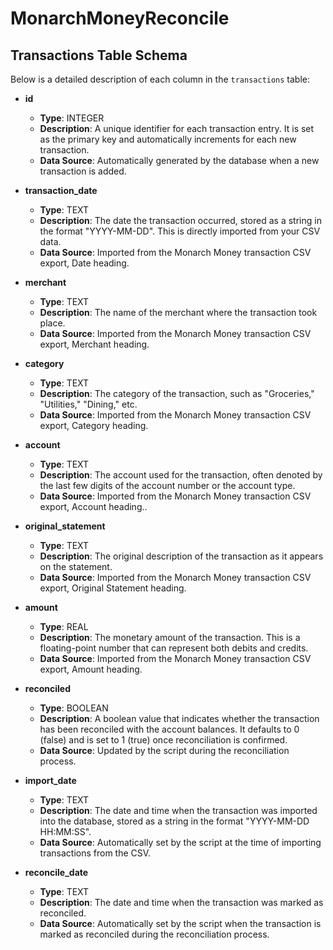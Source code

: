 # MonarchMoneyReconcile

## Transactions Table Schema

Below is a detailed description of each column in the `transactions` table:

- **id**
  - **Type**: INTEGER
  - **Description**: A unique identifier for each transaction entry. It is set as the primary key and automatically increments for each new transaction.
  - **Data Source**: Automatically generated by the database when a new transaction is added.

- **transaction_date**
  - **Type**: TEXT
  - **Description**: The date the transaction occurred, stored as a string in the format "YYYY-MM-DD". This is directly imported from your CSV data.
  - **Data Source**: Imported from the Monarch Money transaction CSV export, Date heading.

- **merchant**
  - **Type**: TEXT
  - **Description**: The name of the merchant where the transaction took place.
  - **Data Source**: Imported from the Monarch Money transaction CSV export, Merchant heading.

- **category**
  - **Type**: TEXT
  - **Description**: The category of the transaction, such as "Groceries," "Utilities," "Dining," etc.
  - **Data Source**: Imported from the Monarch Money transaction CSV export, Category heading.

- **account**
  - **Type**: TEXT
  - **Description**: The account used for the transaction, often denoted by the last few digits of the account number or the account type.
  - **Data Source**: Imported from the Monarch Money transaction CSV export, Account heading..

- **original_statement**
  - **Type**: TEXT
  - **Description**: The original description of the transaction as it appears on the statement.
  - **Data Source**: Imported from the Monarch Money transaction CSV export, Original Statement heading.

- **amount**
  - **Type**: REAL
  - **Description**: The monetary amount of the transaction. This is a floating-point number that can represent both debits and credits.
  - **Data Source**: Imported from the Monarch Money transaction CSV export, Amount heading.

- **reconciled**
  - **Type**: BOOLEAN
  - **Description**: A boolean value that indicates whether the transaction has been reconciled with the account balances. It defaults to 0 (false) and is set to 1 (true) once reconciliation is confirmed.
  - **Data Source**: Updated by the script during the reconciliation process.

- **import_date**
  - **Type**: TEXT
  - **Description**: The date and time when the transaction was imported into the database, stored as a string in the format "YYYY-MM-DD HH:MM:SS".
  - **Data Source**: Automatically set by the script at the time of importing transactions from the CSV.

- **reconcile_date**
  - **Type**: TEXT
  - **Description**: The date and time when the transaction was marked as reconciled.
  - **Data Source**: Automatically set by the script when the transaction is marked as reconciled during the reconciliation process.

